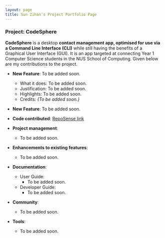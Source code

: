 ```yaml
---
layout: page
title: Sun Zihan's Project Portfolio Page
---
```


### Project: CodeSphere

**CodeSphere** is a desktop **contact management app, optimised for use via a Command Line Interface (CLI)** while still having the benefits of a Graphical User Interface (GUI). It is an app targeted at connecting Year 1 Computer Science students in the NUS School of Computing.
Given below are my contributions to the project.

* **New Feature**: To be added soon.
    * What it does: To be added soon.
    * Justification: To be added soon.
    * Highlights: To be added soon.
    * Credits: *{To be added soon.}*

* **New Feature**: To be added soon.

* **Code contributed**: [RepoSense link](https://nus-cs2103-ay2324s1.github.io/tp-dashboard/?search=sunzihan23&breakdown=true)

* **Project management**:
    * To be added soon.

* **Enhancements to existing features**:
    * To be added soon.

* **Documentation**:
    * User Guide:
        * To be added soon.
    * Developer Guide:
        * To be added soon.

* **Community**:
    * To be added soon.

* **Tools**:
    * To be added soon.

